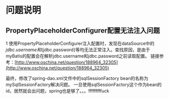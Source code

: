 # 问题说明

##  PropertyPlaceholderConfigurer配置无法注入问题
1  使用PropertyPlaceholderConfigurer注入配置时，发现在dataSource中的${jdbc.username}和${jdbc.password}等均无法正常注入。查找原因，是由于myBatis的配置会在解析jdbc.username和jdbc.password之前读取配置。
  链接参考：[http://www.oschina.net/question/188964_32305](http://www.oschina.net/question/188964_32305)
  
  最终，修改了spring-dao.xml文件中的sqlSessionFactory bean的名称为mySqlSessionFactory解决问题。
  一旦使用sqlSessionFactory这个作为bean的id，居然就会出问题，spring也是够了。。。fffffffffuck